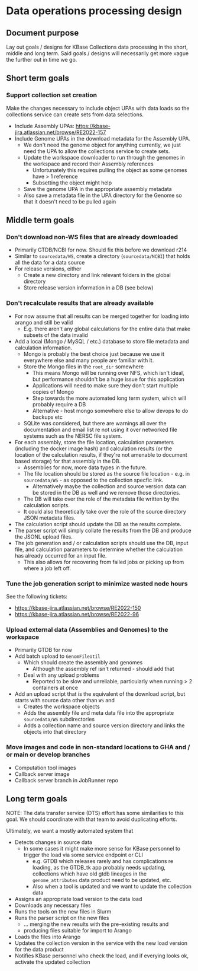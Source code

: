 # Data operations processing design

## Document purpose

Lay out goals / designs for KBase Collections data processing in the short, middle and long term.
Said goals / designs will necessarily get more vague the further out in time we go.

## Short term goals

### Support collection set creation

Make the changes necessary to include object UPAs with data loads so the collections service
can create sets from data selections.

* Include Assembly UPAs: https://kbase-jira.atlassian.net/browse/RE2022-157
* Include Genome UPAs in the download metadata for the Assembly UPA.
  * We don't need the genome object for anything currently, we just need the UPA to allow the
    collections service to create sets.
  * Update the workspace downloader to run through the genomes in the workspace and record their
    Assembly references
    * Unfortunately this requires pulling the object as some genomes have > 1 reference
    * Subsetting the object might help
  * Save the genome UPA in the appropriate assembly metadata
  * Also save a metadata file in the UPA directory for the Genome so that it doesn't need to be
    pulled again

## Middle term goals

### Don't download non-WS files that are already downloaded

  * Primarily GTDB/NCBI for now. Should fix this before we download r214
  * Similar to `sourcedata/WS`, create a directory (`sourcedata/NCBI`) that holds all the data for
    a data source
  * For release versions, either
    * Create a new directory and link relevant folders in the global directory
    * Store release version information in a DB (see below)

### Don't recalculate results that are already available

  * For now assume that all results can be merged together for loading into arango and still be
    valid
    * E.g. there aren't any global calculations for the entire data that make subsets of the
      data invalid
  * Add a local (Mongo / MySQL / etc.) database to store file metadata and calculation information.
    * Mongo is probably the best choice just because we use it everywhere else and many people
      are familiar with it.
    * Store the Mongo files in the `root_dir` somewhere
      * This means Mongo will be running over NFS, which isn't ideal, but performance shouldn't
        be a huge issue for this application
      * Applications will need to make sure they don't start multiple copies of Mongo
      * Step towards the more automated long term system, which will probably require a DB
      * Alternative - host mongo somewhere else to allow devops to do backups etc
    * SQLite was considered, but there are warnings all over the documentation and email list
      re not using it over networked file systems such as the NERSC file system.
  * For each assembly, store the file location, calculation parameters (including the docker image
    hash) and calculation results (or the location of the calculation results, if they're not
    amenable to document based storage) for that assembly in the DB.
    * Assemblies for now, more data types in the future.
    * The file location should be stored as the source file location - e.g. in `sourcedata/WS` -
      as opposed to the collection specfic link.
      * Alternatively maybe the collection and source version data can be stored in the DB as well
        and we remove those directories.
    * The DB will take over the role of the metadata file written by the calculation scripts.
    * It could also theoretically take over the role of the source directory JSON metadata files.
  * The calculation script should update the DB as the results complete.
  * The parser script will simply collate the results from the DB and produce the JSONL upload
    files.
  * The job generation and / or calculation scripts should use the DB, input file, and calculation
    parameters to determine whether the calculation has already occurred for an input file.
    * This also allows for recovering from failed jobs or picking up from where a job left off.

### Tune the job generation script to minimize wasted node hours

See the following tickets:

  * https://kbase-jira.atlassian.net/browse/RE2022-150
  * https://kbase-jira.atlassian.net/browse/RE2022-96

### Upload external data (Assemblies and Genomes) to the workspace

  * Primarily GTDB for now
  * Add batch upload to `GenomFileUtil`
    * Which should create the assembly and genomes
      * Although the assembly ref isn't returned - should add that
    * Deal with any upload problems
      * Reported to be slow and unreliable, particularly when running > 2 containers at once
  * Add an upload script that is the equivalent of the download script, but starts with source
    data other than `WS` and
    * Creates the workspace objects
    * Adds the assembly file and meta data file into the appropriate `sourcedata/WS`
      subdirectories
    * Adds a collection name and source version directory and links the objects into that directory

### Move images and code in non-standard locations to GHA and / or main or develop branches

  * Computation tool images
  * Callback server image
  * Callback server branch in JobRunner repo

## Long term goals

NOTE: The data transfer service (DTS) effort has some similarities to this goal. We should
coordinate with that team to avoid duplicating efforts.

Ultimately, we want a mostly automated system that

* Detects changes in source data
  * In some cases it might make more sense for KBase personnel to trigger the load via some
    service endpoint or CLI
      * e.g. GTDB which releases rarely and has complications re loading, as the GTDB_tk app
        probably needs updating, collections which have old gtdb lineages in the
        `genome_attributes` data product need to be updated, etc.
      * Also when a tool is updated and we want to update the collection data
* Assigns an appropriate load version to the data load
* Downloads any necessary files
* Runs the tools on the new files in Slurm
* Runs the parser script on the new files
  * ... merging the new results with the pre-existing results and
  * producing files suitable for import to Arango
* Loads the files into Arango
* Updates the collection version in the service with the new load version for the data product
* Notifies KBase personnel who check the load, and if everying looks ok, activate the updated
  collection

